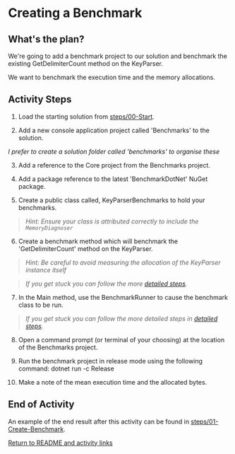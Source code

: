 # Creating a Benchmark

## What's the plan?

We're going to add a benchmark project to our solution and benchmark the existing GetDelimiterCount method on the KeyParser.

We want to benchmark the execution time and the memory allocations.

## Activity Steps

1. Load the starting solution from [steps/00-Start](../steps/00-Start).

2. Add a new console application project called 'Benchmarks' to the solution.

*I prefer to create a solution folder called 'benchmarks' to organise these*

3. Add a reference to the Core project from the Benchmarks project.

4. Add a package reference to the latest 'BenchmarkDotNet' NuGet package.

5. Create a public class called, KeyParserBenchmarks to hold your benchmarks.

> *Hint: Ensure your class is attributed correctly to include the `MemoryDiagnoser`*

6. Create a benchmark method which will benchmark the 'GetDelimiterCount' method on the KeyParser.

> *Hint: Be careful to avoid measuring the allocation of the KeyParser instance itself*

> *If you get stuck you can follow the more [detailed steps](detailed/01-Create-Benchmark.md).*

7. In the Main method, use the BenchmarkRunner to cause the benchmark class to be run.

> *If you get stuck you can follow the more detailed steps in [detailed steps](detailed/01-Create-Benchmark.md).*

8. Open a command prompt (or terminal of your choosing) at the location of the Benchmarks project.

9. Run the benchmark project in release mode using the following command: dotnet run -c Release

10. Make a note of the mean execution time and the allocated bytes.

## End of Activity

An example of the end result after this activity can be found in [steps/01-Create-Benchmark](../steps/01-Create-Benchmark).

[Return to README and activity links](../README.md)